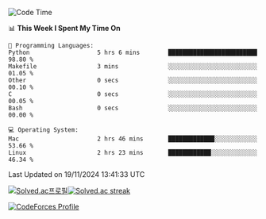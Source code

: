 
<!--START_SECTION:waka-->
![Code Time](http://img.shields.io/badge/Code%20Time-3%2C682%20hrs%2023%20mins-blue)

📊 **This Week I Spent My Time On** 

```text
💬 Programming Languages: 
Python                   5 hrs 6 mins        █████████████████████████   98.80 % 
Makefile                 3 mins              ░░░░░░░░░░░░░░░░░░░░░░░░░   01.05 % 
Other                    0 secs              ░░░░░░░░░░░░░░░░░░░░░░░░░   00.10 % 
C                        0 secs              ░░░░░░░░░░░░░░░░░░░░░░░░░   00.05 % 
Bash                     0 secs              ░░░░░░░░░░░░░░░░░░░░░░░░░   00.00 % 

💻 Operating System: 
Mac                      2 hrs 46 mins       █████████████░░░░░░░░░░░░   53.66 % 
Linux                    2 hrs 23 mins       ████████████░░░░░░░░░░░░░   46.34 % 
```


 Last Updated on 19/11/2024 13:41:33 UTC
<!--END_SECTION:waka-->


[![Solved.ac프로필](http://mazassumnida.wtf/api/generate_badge?boj=hckim96)](https://solved.ac/hckim96)[![Solved.ac streak](http://mazandi.herokuapp.com/api?handle=hckim96&theme=dark)](https://solved.ac/hckim96)


[![CodeForces Profile](https://cf.leed.at?id=hckim96)](https://codeforces.com/profile/hckim96)

